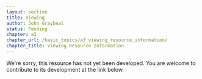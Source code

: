 ```yaml
---
layout: section
title: Viewing
author: John Graybeal
status: Pending
chapter: a3
chapter_url: /basic_topics/a3_viewing_resource_information/
chapter_title: Viewing Resource Information
---
```

We're sorry, this resource has not yet been developed. You are welcome to contribute to its development at the link below.
